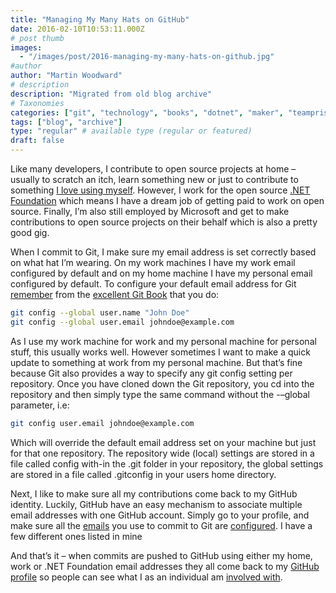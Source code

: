 ```yaml
---
title: "Managing My Many Hats on GitHub"
date: 2016-02-10T10:53:11.000Z
# post thumb
images:
  - "/images/post/2016-managing-my-many-hats-on-github.jpg"
#author
author: "Martin Woodward"
# description
description: "Migrated from old blog archive"
# Taxonomies
categories: ["git", "technology", "books", "dotnet", "maker", "teamprise", "web", "personal"]
tags: ["blog", "archive"]
type: "regular" # available type (regular or featured)
draft: false
---
```

Like many developers, I contribute to open source projects at home – usually to scratch an itch, learn something new or just to contribute to something [I love using myself](http://openlivewriter.org). However, I work for the open source [.NET Foundation](http://www.dotnetfoundation.org/) which means I have a dream job of getting paid to work on open source. Finally, I’m also still employed by Microsoft and get to make contributions to open source projects on their behalf which is also a pretty good gig.  

When I commit to Git, I make sure my email address is set correctly based on what hat I’m wearing. On my work machines I have my work email configured by default and on my home machine I have my personal email configured by default.  To configure your default email address for Git [remember](https://git-scm.com/book/en/v2/Getting-Started-First-Time-Git-Setup) from the [excellent Git Book](https://git-scm.com/book) that you do:     

```bash
git config --global user.name "John Doe"
git config --global user.email johndoe@example.com
```

As I use my work machine for work and my personal machine for personal stuff, this usually works well. However sometimes I want to make a quick update to something at work from my personal machine. But that’s fine because Git also provides a way to specify any git config setting per repository.  Once you have cloned down the Git repository, you cd into the repository and then simply type the same command without the -–global parameter, i.e:

```bash
git config user.email johndoe@example.com
```

Which will override the default email address set on your machine but just for that one repository. The repository wide (local) settings are stored in a file called config with-in the .git folder in your repository, the global settings are stored in a file called .gitconfig in your users home directory.

Next, I like to make sure all my contributions come back to my GitHub identity. Luckily, GitHub have an easy mechanism to associate multiple email addresses with one GitHub account.  Simply go to your profile, and make sure all the [emails](https://github.com/settings/emails) you use to commit to Git are [configured](https://github.com/settings/emails).  I have a few different ones listed in mine

[](https://github.com/settings/emails)

And that’s it – when commits are pushed to GitHub using either my home, work or .NET Foundation email addresses they all come back to my [GitHub profile](https://github.com/martinwoodward) so people can see what I as an individual am [involved with](https://github.com/martinwoodward).